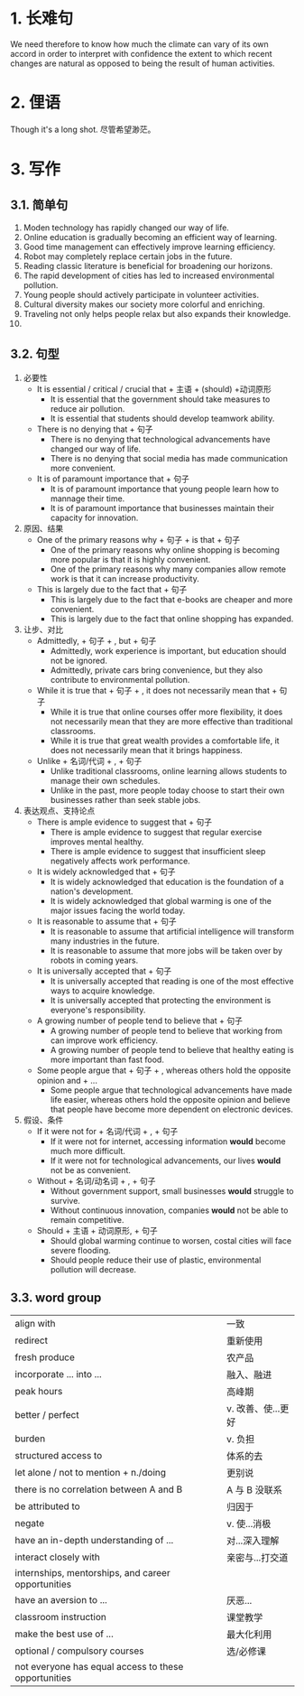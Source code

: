 # 1. 长难句
We need therefore to know how much the climate can vary of its own accord in order to interpret with confidence the extent to which recent changes are natural as opposed to being the result of human activities.


# 2. 俚语
Though it's a long shot.
尽管希望渺茫。


# 3. 写作
## 3.1. 简单句
1. Moden technology has rapidly changed our way of life.
2. Online education is gradually becoming an efficient way of learning.
3. Good time management can effectively improve learning efficiency.
4. Robot may completely replace certain jobs in the future.
5. Reading classic literature is beneficial for broadening our horizons.
6. The rapid development of cities has led to increased environmental pollution.
7. Young people should actively participate in volunteer activities.
8. Cultural diversity makes our society more colorful and enriching.
9. Traveling not only helps people relax but also expands their knowledge.
10. 


## 3.2. 句型
1. 必要性
	- It is essential / critical / crucial that + 主语 + (should) +动词原形
		- It is essential that the government should take measures to reduce air pollution.
		- It is essential that students should develop teamwork ability.
	- There is no denying that + 句子
		- There is no denying that technological advancements have changed our way of life.
		- There is no denying that social media has made communication more convenient.
	- It is of paramount importance that + 句子
		- It is of paramount importance that young people learn how to mannage their time.
		- It is of paramount importance that businesses maintain their capacity for innovation.
2. 原因、结果
	- One of the primary reasons why + 句子 + is that + 句子
		- One of the primary reasons why online shopping is becoming more popular is that it is highly convenient.
		- One of the primary reasons why many companies allow remote work is that it can increase productivity.
	- This is largely due to the fact that + 句子
		- This is largely due to the fact that e-books are cheaper and more convenient.
		- This is largely due to the fact that online shopping has expanded.
3. 让步、对比
	- Admittedly, + 句子 + , but + 句子
		- Admittedly, work experience is important, but education should not be ignored.
		- Admittedly, private cars bring convenience, but  they also contribute to environmental pollution.
	- While it is true that + 句子 + , it does not necessarily mean that + 句子
		- While it is true that online courses offer more flexibility, it does not necessarily mean that they are more effective than traditional classrooms.
		- While it is true that great wealth provides a comfortable life, it does not necessarily mean that it brings happiness.
	- Unlike + 名词/代词 + , + 句子
		- Unlike traditional classrooms, online learning allows students to manage their own schedules.
		- Unlike in the past, more people today choose to start their own businesses rather than seek stable jobs.
4. 表达观点、支持论点
	- There is ample evidence to suggest that + 句子
		- There is ample evidence to suggest that regular exercise improves mental healthy.
		- There is ample evidence to suggest that insufficient sleep negatively affects work performance.
	- It is widely acknowledged that + 句子
		- It is widely acknowledged that education is the foundation of a nation's development.
		- It is widely acknowledged that global warming is one of the major issues facing the world today.
	- It is reasonable to assume that + 句子
		- It is reasonable to assume that artificial intelligence will transform many industries in the future.
		- It is reasonable to assume that more jobs will be taken over by robots in coming years.
	- It is universally accepted that + 句子
		- It is universally accepted that reading is one of the most effective ways to acquire knowledge.
		- It is universally accepted that protecting the environment is everyone's responsibility.
	- A growing number of people tend to believe that + 句子
		- A growing number of people tend to believe that working from can improve work efficiency.
		- A growing number of people tend to believe that healthy eating is more important than fast food.
	- Some people argue that + 句子 + , whereas others hold the opposite opinion and + ...
		- Some people argue that technological advancements have made life easier, whereas others hold the opposite opinion and believe that people have become more dependent on electronic devices.
5. 假设、条件
	- If it were not for + 名词/代词 + , + 句子
		- If it were not for internet, accessing information **would** become much more difficult.
		- If it were not for technological advancements, our lives **would** not be as convenient.
	- Without + 名词/动名词 + , + 句子
		- Without government support, small businesses **would** struggle to survive.
		- Without continuous innovation, companies **would** not be able to remain competitive.
	- Should + 主语 + 动词原形, + 句子
		- Should global warming continue to worsen, costal cities will face severe flooding.
		- Should people reduce their use of plastic, environmental pollution will decrease.

## 3.3. word group

|                                                      |              |
| ---------------------------------------------------- | ------------ |
| align with                                           | 一致           |
| redirect                                             | 重新使用         |
| fresh produce                                        | 农产品          |
| incorporate ... into ...                             | 融入、融进        |
| peak hours                                           | 高峰期          |
| better / perfect                                     | v. 改善、使...更好 |
| burden                                               | v. 负担        |
| structured access to                                 | 体系的去         |
| let alone / not to mention + n./doing                | 更别说          |
| there is no correlation between A and B              | A 与 B 没联系    |
| be attributed to                                     | 归因于          |
| negate                                               | v. 使...消极    |
| have an in-depth understanding of ...                | 对...深入理解     |
| interact closely with                                | 亲密与...打交道    |
| internships, mentorships, and career opportunities   |              |
| have an aversion to ...                              | 厌恶...        |
| classroom instruction                                | 课堂教学         |
| make the best use of ...                             | 最大化利用        |
| optional / compulsory courses                        | 选/必修课        |
| not everyone has equal access to these opportunities |              |

